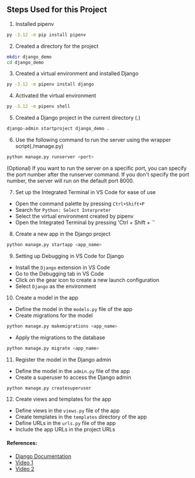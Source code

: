 ## Steps Used for this Project

1. Installed pipenv
```bash
py -3.12 -m pip install pipenv
```

2. Created a directory for the project
```bash
mkdir django_demo
cd django_demo
```

3. Created a virtual environment and installed Django
```bash
py -3.12 -m pipenv install django
```

4. Activated the virtual environment
```bash
py -3.12 -m pipenv shell
```

5. Created a Django project in the current directory (.)
```bash
django-admin startproject django_demo .
```

6. Use the following command to run the server using the wrapper script(./manage.py)
```bash
python manage.py runserver <port>
```
(Optional) If you want to run the server on a specific port, you can specify the port number after the runserver command. If you don't specify the port number, the server will run on the default port 8000.

7. Set up the Integrated Terminal in VS Code for ease of use
- Open the command palette by pressing `Ctrl+Shift+P`
- Search for `Python: Select Interpreter`
- Select the virtual environment created by pipenv
- Open the Integrated Terminal by pressing 'Ctrl + Shift + `'

8. Create a new app in the Django project
```bash
python manage.py startapp <app_name>
```
9. Setting up Debugging in VS Code for Django
- Install the `Django` extension in VS Code
- Go to the Debugging tab in VS Code
- Click on the gear icon to create a new launch configuration
- Select `Django` as the environment

10. Create a model in the app
- Define the model in the `models.py` file of the app
- Create migrations for the model
```bash
python manage.py makemigrations <app_name>
``` 
- Apply the migrations to the database
```bash
python manage.py migrate <app_name>
```

11. Register the model in the Django admin
- Define the model in the `admin.py` file of the app
- Create a superuser to access the Django admin
```bash
python manage.py createsuperuser
```

12. Create views and templates for the app
- Define views in the `views.py` file of the app
- Create templates in the `templates` directory of the app
- Define URLs in the `urls.py` file of the app
- Include the app URLs in the project URLs

#### References:

- [Django Documentation](https://docs.djangoproject.com/en/5.0/)
- [Video 1](https://youtu.be/rHux0gMZ3Eg?si=1_jYD60d3bfwvRrn)
- [Video 2](https://youtu.be/e1IyzVyrLSU?si=03U8m5rEIbofBlbG)